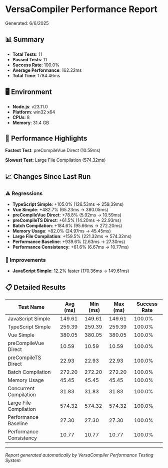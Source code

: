 # VersaCompiler Performance Report

Generated: 6/6/2025

## 📊 Summary

- **Total Tests**: 11
- **Passed Tests**: 11
- **Success Rate**: 100.0%
- **Average Performance**: 162.22ms
- **Total Time**: 1784.46ms

## 🖥️ Environment

- **Node.js**: v23.11.0
- **Platform**: win32 x64
- **CPUs**: 8
- **Memory**: 31.4 GB


## 🚀 Performance Highlights

**Fastest Test**: preCompileVue Direct (10.59ms)

**Slowest Test**: Large File Compilation (574.32ms)

## 📈 Changes Since Last Run

### ⚠️ Regressions
- **TypeScript Simple**: +105.0% (126.53ms → 259.39ms)
- **Vue Simple**: +482.7% (65.23ms → 380.05ms)
- **preCompileVue Direct**: +78.8% (5.92ms → 10.59ms)
- **preCompileTS Direct**: +61.5% (14.20ms → 22.93ms)
- **Batch Compilation**: +184.6% (95.66ms → 272.20ms)
- **Memory Usage**: +82.0% (24.97ms → 45.45ms)
- **Large File Compilation**: +159.5% (221.32ms → 574.32ms)
- **Performance Baseline**: +939.6% (2.63ms → 27.30ms)
- **Performance Consistency**: +61.6% (6.67ms → 10.77ms)

### 🎯 Improvements
- **JavaScript Simple**: 12.2% faster (170.36ms → 149.61ms)

## 📋 Detailed Results

| Test Name | Avg (ms) | Min (ms) | Max (ms) | Success Rate |
|-----------|----------|----------|----------|--------------|
| JavaScript Simple | 149.61 | 149.61 | 149.61 | 100.0% |
| TypeScript Simple | 259.39 | 259.39 | 259.39 | 100.0% |
| Vue Simple | 380.05 | 380.05 | 380.05 | 100.0% |
| preCompileVue Direct | 10.59 | 10.59 | 10.59 | 100.0% |
| preCompileTS Direct | 22.93 | 22.93 | 22.93 | 100.0% |
| Batch Compilation | 272.20 | 272.20 | 272.20 | 100.0% |
| Memory Usage | 45.45 | 45.45 | 45.45 | 100.0% |
| Concurrent Compilation | 31.83 | 31.83 | 31.83 | 100.0% |
| Large File Compilation | 574.32 | 574.32 | 574.32 | 100.0% |
| Performance Baseline | 27.30 | 27.30 | 27.30 | 100.0% |
| Performance Consistency | 10.77 | 10.77 | 10.77 | 100.0% |

---

*Report generated automatically by VersaCompiler Performance Testing System*
